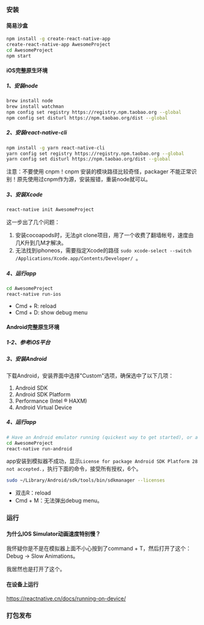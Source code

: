 ### 安装

#### 简易沙盒

```bash
npm install -g create-react-native-app
create-react-native-app AwesomeProject
cd AwesomeProject
npm start
```

#### iOS完整原生环境

##### 1、安装node

```bash
brew install node
brew install watchman
npm config set registry https://registry.npm.taobao.org --global
npm config set disturl https://npm.taobao.org/dist --global
```

##### 2、安装react-native-cli

```bash
npm install -g yarn react-native-cli
yarn config set registry https://registry.npm.taobao.org --global
yarn config set disturl https://npm.taobao.org/dist --global
```

注意：不要使用 cnpm！cnpm 安装的模块路径比较奇怪，packager 不能正常识别！原先使用过cnpm作为源，安装报错，重装node就可以。

##### 3、安装Xcode

```bash
react-native init AwesomeProject
```

这一步出了几个问题：

1. 安装cocoapods时，无法git clone项目，用了一个收费了翻墙帐号，速度由几K升到几M才解决。
2. 无法找到iphoneos，需要指定Xcode的路径 `sudo xcode-select --switch /Applications/Xcode.app/Contents/Developer/ `。

##### 4、运行app

```bash
cd AwesomeProject
react-native run-ios
```

- Cmd + R: reload
- Cmd + D: show debug menu

#### Android完整原生环境

##### 1-2、参考iOS平台

##### 3、安装Android

下载Android，安装界面中选择"Custom"选项，确保选中了以下几项：

1. Android SDK
2. Android SDK Platform
3. Performance (Intel ® HAXM)
4. Android Virtual Device

##### 4、运行app

```bash
# Have an Android emulator running (quickest way to get started), or a device connected.
cd AwesomeProject
react-native run-android
```

app安装到模拟器不成功，显示`License for package Android SDK Platform 28 not accepted.`，执行下面的命令，接受所有授权，6个。

```bash
sudo ~/Library/Android/sdk/tools/bin/sdkmanager --licenses
```

- 双击R：reload
- Cmd + M：无法弹出debug menu。

### 运行

#### 为什么IOS Simulator动画速度特别慢？

我怀疑你是不是在模拟器上面不小心按到了command + T，然后打开了这个：Debug -> Slow Animations。

我居然也是打开了这个。

#### 在设备上运行

https://reactnative.cn/docs/running-on-device/

### 打包发布